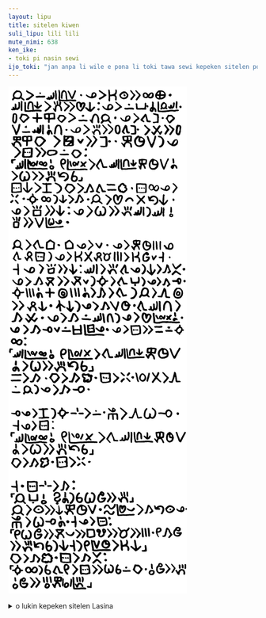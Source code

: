 ```yaml
---  
layout: lipu
title: sitelen kiwen
suli_lipu: lili lili
mute_nimi: 638
ken_ike: 
- toki pi nasin sewi
ijo_toki: "jan anpa li wile e pona li toki tawa sewi kepeken sitelen pona. taso, ona li ken ala ken sitelen pona kepeken sitelen pona?"
---
```



![jan li sitelen e lipu ni kepeken luka ona.](sitelen_kiwen.png)
<details markdown="1">
<summary>o lukin kepeken sitelen Lasina</summary>

[sitelen ni li tawa sitelen pona. sitelen Lasina li pakala ali e musi ona. mi toki e ni lon poki sama ni: jan pi sitelen pona li ken pilin musi tan seme. taso sona pi tan musi li pana ala e pilin musi]

jan li lon sewi pi nena suli. ona li ken lukin e ali ma. sewi pi nena ni li pana e pilin ni: ona li lon poka a pi jan sewi. palisa kiwen en ilo kiwen li lon luka jan. ona li tawa sinpin kiwen suli lon sewi a nena. ona li pana e palisa tawa sinpin li utala e palisa kepeken ilo kiwen, li pakala lili e sinpin. kepeken tenpo suli la ona li sitelen e nimi lon kiwen:
"sewi pi wawa ali o, mi pi wawa ala li tawa sewi pi nena ni kepeken tenpo suli a li wile e pana tan sina"

[sitelen pona la jan li ken sitelen e sitelen wan lon sewi pi sitelen ante. jan li sitelen e sitelen "mute" lon sewi pi sitelen "luka" la ona li sama mute tawa sitelen "pana" tawa lukin, la jan ala li ni. mi sitelen Lasina e wile pi jan sitelen. taso o sona e ni: nimi "pana" en nimi "luka mute" li sama tawa lukin lon kepeken mi pi sitelen pona.]

sitelen ni li pini la kiwen li kama tawa sama ko. sitelen ali ona li weka. suno ali la ni kama. jan li pilin ike ala tan ni. ona li sona e ni: ona li wile e pana sewi la sewi o sona e suli pi wile ona.  jan li tawa tomo. tomo ona li lili. ona li kepeken tenpo mute ona tawa pali sitelen la ona li ken ala pali mani mute li ken jo lili taso. taso ona li sona e ni: sewi li pana tawa ona la ni li kama ante. ona li kama moku e moku lili la suno li kama ante la ona li kama lape. suno mute a en sike mute a li kama li tawa la jan li awen sike e pali ni. nasin ni la ona li kama suli tenpo. tawa sewi nena li kama utala. ona li kama lon sewi nena la ona li pilin pi wawa ala a. ona li kama lape lili lon open pi sitelen ona. ona li sitelen e sama lon suno ali:
"sewi pi wawa ali o, mi pi wawa ala li tawa sewi pi nena ni kepeken tenpo suli a li wile e pana tan sina"
sama li kama. kiwen li kama ko. sitelen li weka. wawa ala li awen lon jan la ona li kama lape. 

lape ona li pini la suno sin li lon. sijelo ona li awen wile lape. taso ona li sitelen:
"sewi pi wawa ali o, mi pi wawa ala li tawa sewi pi nena ni kepeken tenpo suli a li wile e pana tan sina"
kiwen li kama ko. sitelen li weka.

taso. sitelen sin li kama:
"jan anpa o, seme a la sina wile e luka mute"
jan li lukin e ni kepeken tenpo suli. telo pi pilin pona li kama tan lukin ona. sijelo ona li wile lape a. taso ona li sitelen:
"mi wile jo e moku pona e lipu musi e mani e mute. mi kama jo e pana tan sina la ni taso la mi pi suli tenpo li ken ni"
kiwen li kama ko. sitelen li kama ante:
"suno ali la sina tawa mi li sitelen e wile sina lon kiwen. o jo e luka mute. o jo e ijo mute kepeken wawa pi luka mute."

[nimi "pi" li lon open pi sitelen "luka mute" la jan ali lukin li ken kama sona e ni: ona li nimi "pana" ala. ken suli a la tenpo pini la ona li sona ala e ni]

</details>